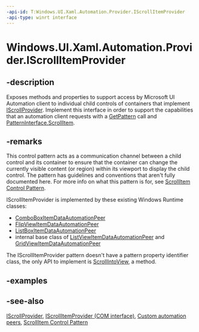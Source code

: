 ```yaml
---
-api-id: T:Windows.UI.Xaml.Automation.Provider.IScrollItemProvider
-api-type: winrt interface
---
```


<!-- Interface syntax.
public interface IScrollItemProvider : 
-->

# Windows.UI.Xaml.Automation.Provider.IScrollItemProvider

## -description
Exposes methods and properties to support access by Microsoft UI Automation client to individual child controls of containers that implement [IScrollProvider](iscrollprovider.md). Implement this interface in order to support the capabilities that an automation client requests with a [GetPattern](../windows.ui.xaml.automation.peers/automationpeer_getpattern_2046576749.md) call and [PatternInterface.ScrollItem](../windows.ui.xaml.automation.peers/patterninterface.md).



## -remarks
This control pattern acts as a communication channel between a child control and its container to ensure that the container can change the currently visible content (or region) within its viewport to display the child control. The pattern has guidelines and conventions that aren't fully documented here. For more info on what this pattern is for, see [ScrollItem Control Pattern](/windows/desktop/WinAuto/uiauto-implementingscrollitem).

IScrollItemProvider is implemented by these existing Windows Runtime classes:
+ [ComboBoxItemDataAutomationPeer](../windows.ui.xaml.automation.peers/comboboxitemdataautomationpeer.md)
+ [FlipViewItemDataAutomationPeer](../windows.ui.xaml.automation.peers/flipviewitemdataautomationpeer.md)
+ [ListBoxItemDataAutomationPeer](../windows.ui.xaml.automation.peers/listboxitemdataautomationpeer.md)
+ internal base class of [ListViewItemDataAutomationPeer](../windows.ui.xaml.automation.peers/listviewitemdataautomationpeer.md) and [GridViewItemDataAutomationPeer](../windows.ui.xaml.automation.peers/gridviewitemdataautomationpeer.md)


The IScrollItemProvider pattern doesn't have a pattern property identifier class, the only API to implement is [ScrollIntoView](iscrollitemprovider_scrollintoview_1265805467.md), a method.

## -examples

## -see-also
[IScrollProvider](iscrollprovider.md), [IScrollItemProvider (COM interface)](/windows/desktop/api/uiautomationcore/nn-uiautomationcore-iscrollitemprovider), [Custom automation peers](/windows/uwp/accessibility/custom-automation-peers), [ScrollItem Control Pattern](/windows/desktop/WinAuto/uiauto-implementingscrollitem)
